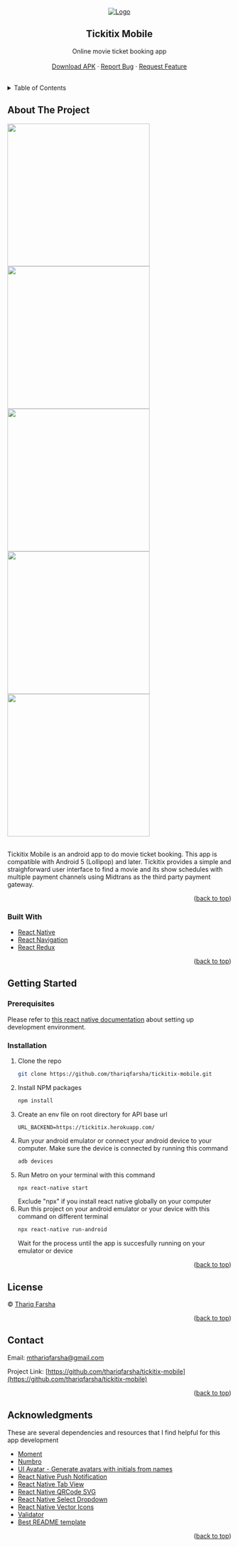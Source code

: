 <div id="top"></div>
<!--
*** Thanks for checking out the Best-README-Template. If you have a suggestion
*** that would make this better, please fork the repo and create a pull request
*** or simply open an issue with the tag "enhancement".
*** Don't forget to give the project a star!
*** Thanks again! Now go create something AMAZING! :D
-->

<!-- PROJECT SHIELDS -->
<!--
*** I'm using markdown "reference style" links for readability.
*** Reference links are enclosed in brackets [ ] instead of parentheses ( ).
*** See the bottom of this document for the declaration of the reference variables
*** for contributors-url, forks-url, etc. This is an optional, concise syntax you may use.
*** https://www.markdownguide.org/basic-syntax/#reference-style-links
-->

<!-- [![Contributors][contributors-shield]][contributors-url]
[![Forks][forks-shield]][forks-url]
[![Stargazers][stars-shield]][stars-url]
[![Issues][issues-shield]][issues-url]
[![MIT License][license-shield]][license-url]
[![LinkedIn][linkedin-shield]][linkedin-url] -->

<!-- PROJECT LOGO -->
<br />
<div align="center">
  <a href="https://github.com/thariqfarsha/tickitix-mobile">
    <img src="/home/thariqfarsha/bootcamp/project/tickitix/android/app/src/main/res/mipmap-mdpi/ic_launcher.png" alt="Logo">
  </a>

  <h2 align="center">Tickitix Mobile</h2>

  <p align="center">
    Online movie ticket booking app
    <br />
    <br />
    <a href="https://drive.google.com/file/d/1uD8Zmg80kDVHEfGYbqt_OMs_WCChMhb0/view?usp=drivesdk" target="_blank">Download APK</a>
    ·
    <a href="https://github.com/thariqfarsha/tickitix-mobile/issues" target="_blank">Report Bug</a>
    ·
    <a href="https://github.com/thariqfarsha/tickitix-mobile/issues" target="_blank">Request Feature</a>
  </p>
  <br/>
</div>

<!-- TABLE OF CONTENTS -->
<details>
  <summary>Table of Contents</summary>
  <ol>
    <li>
      <a href="#about-the-project">About The Project</a>
      <ul>
        <li><a href="#built-with">Built With</a></li>
      </ul>
    </li>
    <li>
      <a href="#getting-started">Getting Started</a>
      <ul>
        <li><a href="#prerequisites">Prerequisites</a></li>
        <li><a href="#installation">Installation</a></li>
      </ul>
    </li>
    <li><a href="#license">License</a></li>
    <li><a href="#contact">Contact</a></li>
    <li><a href="#acknowledgments">Acknowledgments</a></li>
  </ol>
</details>

<!-- ABOUT THE PROJECT -->

## About The Project

<img src="https://res.cloudinary.com/dm8rg2aj8/image/upload/v1656912031/Tickitix/SS/mobile/Screenshot_1656647849_yd1lb4.png" height="320">
<img src="https://res.cloudinary.com/dm8rg2aj8/image/upload/v1656912032/Tickitix/SS/mobile/Screenshot_1656648849_djinoy.png" height="320">
<img src="https://res.cloudinary.com/dm8rg2aj8/image/upload/v1656912031/Tickitix/SS/mobile/Screenshot_1656648894_ltsbnl.png" height="320">
<img src="https://res.cloudinary.com/dm8rg2aj8/image/upload/v1656912029/Tickitix/SS/mobile/Screenshot_1656648932_gs6xfy.png" height="320">
<img src="https://res.cloudinary.com/dm8rg2aj8/image/upload/v1656912029/Tickitix/SS/mobile/Screenshot_1656649028_tdhnng.png" height="320">
<br/>
<br/>

Tickitix Mobile is an android app to do movie ticket booking. This app is compatible with Android 5 (Lollipop) and later. Tickitix provides a simple and straighforward user interface to find a movie and its show schedules with multiple payment channels using Midtrans as the third party payment gateway.

<p align="right">(<a href="#top">back to top</a>)</p>

### Built With

- [React Native](https://reactnative.dev/)
- [React Navigation](https://reactnavigation.org/)
- [React Redux](https://react-redux.js.org/)

<p align="right">(<a href="#top">back to top</a>)</p>

<!-- GETTING STARTED -->

## Getting Started

### Prerequisites

Please refer to [this react native documentation](https://reactnative.dev/docs/environment-setup) about setting up development environment.

### Installation

1. Clone the repo
   ```sh
   git clone https://github.com/thariqfarsha/tickitix-mobile.git
   ```
1. Install NPM packages
   ```sh
   npm install
   ```
1. Create an env file on root directory for API base url
   ```
   URL_BACKEND=https://tickitix.herokuapp.com/
   ```
1. Run your android emulator or connect your android device to your computer. Make sure the device is connected by running this command
   ```sh
   adb devices
   ```
1. Run Metro on your terminal with this command
   ```sh
   npx react-native start
   ```
   Exclude "npx" if you install react native globally on your computer
1. Run this project on your android emulator or your device with this command on different terminal
   ```sh
   npx react-native run-android
   ```
   Wait for the process until the app is succesfully running on your emulator or device

<p align="right">(<a href="#top">back to top</a>)</p>

<!-- LICENSE -->

## License

© [Thariq Farsha](https://github.com/thariqfarsha/)

<p align="right">(<a href="#top">back to top</a>)</p>

<!-- CONTACT -->

## Contact

Email: mthariqfarsha@gmail.com

Project Link: [https://github.com/thariqfarsha/tickitix-mobile](https://github.com/thariqfarsha/tickitix-mobile)

<p align="right">(<a href="#top">back to top</a>)</p>

<!-- ACKNOWLEDGMENTS -->

## Acknowledgments

These are several dependencies and resources that I find helpful for this app development

- [Moment](https://momentjs.com/)
- [Numbro](https://numbrojs.com/)
- [UI Avatar - Generate avatars with initials from names](https://ui-avatars.com/)
- [React Native Push Notification](https://github.com/zo0r/react-native-push-notification)
- [React Native Tab View](https://github.com/satya164/react-native-tab-view)
- [React Native QRCode SVG](https://github.com/awesomejerry/react-native-qrcode-svg)
- [React Native Select Dropdown](https://github.com/AdelRedaa97/react-native-select-dropdown)
- [React Native Vector Icons](https://github.com/oblador/react-native-vector-icons)
- [Validator](https://github.com/validatorjs/validator.js)
- [Best README template](https://github.com/othneildrew/Best-README-Template)

<p align="right">(<a href="#top">back to top</a>)</p>

<!-- MARKDOWN LINKS & IMAGES -->
<!-- https://www.markdownguide.org/basic-syntax/#reference-style-links -->

[contributors-shield]: https://img.shields.io/github/contributors/othneildrew/Best-README-Template.svg?style=for-the-badge
[contributors-url]: https://github.com/othneildrew/Best-README-Template/graphs/contributors
[forks-shield]: https://img.shields.io/github/forks/othneildrew/Best-README-Template.svg?style=for-the-badge
[forks-url]: https://github.com/othneildrew/Best-README-Template/network/members
[stars-shield]: https://img.shields.io/github/stars/othneildrew/Best-README-Template.svg?style=for-the-badge
[stars-url]: https://github.com/othneildrew/Best-README-Template/stargazers
[issues-shield]: https://img.shields.io/github/issues/othneildrew/Best-README-Template.svg?style=for-the-badge
[issues-url]: https://github.com/othneildrew/Best-README-Template/issues
[license-shield]: https://img.shields.io/github/license/othneildrew/Best-README-Template.svg?style=for-the-badge
[license-url]: https://github.com/othneildrew/Best-README-Template/blob/master/LICENSE.txt
[linkedin-shield]: https://img.shields.io/badge/-LinkedIn-black.svg?style=for-the-badge&logo=linkedin&colorB=555
[linkedin-url]: https://linkedin.com/in/othneildrew
[product-screenshot]: images/screenshot.png
